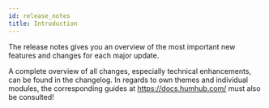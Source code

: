 ```yaml
---
id: release_notes
title: Introduction
---
```


The release notes gives you an overview of the most important new features and changes for each major update.

A complete overview of all changes, especially technical enhancements, can be found in the changelog. 
In regards to own themes and individual modules, the corresponding guides at https://docs.humhub.com/ must also be consulted! 